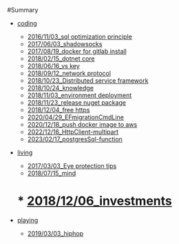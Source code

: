 #Summary
 * [coding]()
    * [2016/11/03_sql optimization principle](coding/sql_optimization_principle.md)
    * [2017/06/03_shadowsocks](coding/shadowsocks.md)
    * [2017/08/19_docker for gitlab install](coding/gitlab_docker.md)
    * [2018/02/15_dotnet core](coding/dotnetcore.md)
    * [2018/06/16_vs key](coding/vs_key.md)
    * [2018/09/12_network protocol](coding/net_protocol.md)
    * [2018/10/23_Distributed service framework](coding/distributed_service.md)
    * [2018/10/24_knowledge](coding/knowledge_summary.md)
    * [2018/11/03_environment deployment](coding/siteconfig.md)
    * [2018/11/23_release nuget package](coding/release_nuget_pack.md)
    * [2018/12/04_free https](coding/free_https.md)
    * [2020/04/29_EFmigrationCmdLine](coding/EFmigrationCmdLine.md)
    * [2020/12/18_push docker image to aws](coding/push_dockerimage_to_aws.md)
    * [2022/12/16_HttpClient-multipart](coding/HttpClient-multipart.md)
    * [2023/02/17_postgresSql-function](coding/postgresSql-function.md)

 * [living]()
    * [2017/03/03_Eye protection tips](living/eyes_tips.md)
    * [2018/07/15_mind](living/mind.md)
    # * [2018/12/06_investments](living/investments.md)
    
 * [playing]()
    * [2019/03/03_hiphop](playing/hiphop_intro.md)
    